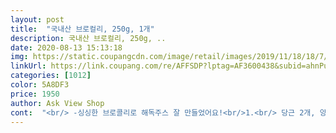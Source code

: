 ```yaml
---
layout: post 
title:  "국내산 브로컬리, 250g, 1개" 
description: 국내산 브로컬리, 250g, ..
date: 2020-08-13 15:13:18 
img: https://static.coupangcdn.com/image/retail/images/2019/11/18/18/7/8e118084-baa1-4b44-a877-3971fc6f58bd.jpg 
linkUrl: https://link.coupang.com/re/AFFSDP?lptag=AF3600438&subid=ahnPublicAsk&pageKey=194460977&itemId=1080525897&vendorItemId=5581460758&traceid=V0-113-2c172ff31bc7dc73 
categories: [1012] 
color: 5A8DF3 
price: 1950 
author: Ask View Shop 
cont:  "<br/> -싱싱한 브로콜리로 해독주스 잘 만들었어요!<br/>1.<br/> 당근 2개, 양배추 반통, 토마토 4개, 브로콜리 1개 준비하여 깨끗하게 씻기<br/>1.<br/> 살짝 데쳐서 초고추장에 찍어 먹기<br/>2.<br/> 적당한 크기로 잘라서 냄비에 담기<br/>2.<br/> 해독주스 만들기에 사용(토마토, 브로콜리, 당근, 양배추)<br/>250그람 크기는 대충 예상했듯이  송이가 작은편이에요<br/>250그람짜리 한송이에 1950원에 구매했어요<br/>3.<br/> 목살스테이크와 함께 칼질하면서, 전 에어프라이기에 고기 위에 올려서 같이 돌렸어요.<br/><br/>3.<br/> 물 500ml 넣고 푸욱  끓이기<br/> -거의 30분정도 끓이면됩니다.<br/><br/>4.<br/>  식으면 하루 분량씩 나누어 담아요.<br/> 국물따로? 전 그냥 함께<br/>4.<br/> 각종 볶음류에!<br/>5.<br/> 바로 먹을 23일치는 냉장고, 다른 통들은 냉동실<br/>6.<br/> 아침에 믹서기에 물 약간 넣고 사과 넣어 갈아 마시면 끝!<br/>7.<br/> 유산균도 함께 챙겨 먹어요.<br/><br/>■브로콜리 맛있게 먹기■<br/>■브로콜리 재구매!■<br/>■브로콜리 평■<br/>■왜 브로콜리인가?■<br/>●브로콜리 가격대비 굿!●<br/>●브로콜리 재재구매●<br/>✔아직도 브콜을 끓는물에 데치시나요?<br/>✳브로콜리에 혹시라도 애벌레가 보인다면 송이부분이 물에 잠기게 하고230분간 찬물에 담가둡니다<br/>가장 보편적으로 브콜을 먹는 방법은 새콤달콤한 초고추장에 찍먹인듯 합니다<br/>가족들은 채소를 안조아해서 브콜은 거의 저만 먹어요<br/>골다공증 암 심장병 예방에도 조은 착한채소<br/>국내산 브로콜리로 싱싱한 줄기와 송이입니다.<br/> 재재구매의사 500%입니다.<br/><br/>굴소스에 달달달 볶아서 참기름 한방울만 넣으면 일류요리가 됩니다^^<br/>그러면 녹색꽃이 벌어지면서 이물질과 애벌레등이 물밖으로 빠져 나옵니다<br/>근데 신선도가 좀 떨어집니다<br/>꽃도 아주 살짝 피었고 줄기와 이파리 등 전체적으로 수확한지 좀 지난거 같습니다<br/>냉장고속재료 이용하면 됩니다<br/>달콤새콤한 초고추장에 찍먹깨끗하게 목욕시킨 브콜은 전자렌지에서 10초면 영양 손실 없이 데칠수 있습니다<br/>또한 눈건강에 조은 비타민12가 다량 함유돼 있다고도 하죠<br/>무기질이 들어있고  항산화물질의 천연공급원이라고 합니다<br/>브로콜리 100그람에는 하루에 필요한 비타민B와 C<br/>브로콜리 두송이 2천원에 구매했고 진한 초록색에 상태가 기도 적당히 크고 아주 싱싱합니다.<br/> 오늘도 저는 해독주스를 만듭니다.<br/>ㅋㅋㅋ양배추, 브로콜리, 토마토, 당근을 넣는데요.<br/> 이 재료가 없다면 하나 빼도 되지만 양배추와 브로콜리는 꼭 넣으라고 하더라구요.<br/><br/>브로콜리 씻기 어렵죠? 전 소금물에 30분정도 담가둔답니다.<br/> 그러면 송이의 먼지를 제거할 수 있어요.<br/>!<br/>브로콜리가 비쌀 때는 부담될때도 있어 한개, 두개만 사는데 이번에 할인하길래 살 때 4개 샀어요.<br/> 브로콜리는 여기저기 유용하게 요리에 쓰이고 그냥 먹어도 너무 맛있어서 자주구매하는 재료랍니다.<br/><br/>브로콜리는 자주 구매하는 상품이랍니다.<br/> 데친 블로콜리 초고추장에 찍어 먹으면 그렇게 맛있을 수가 없어요.<br/> 그리고 제가 브로콜리를 주기적으로 구매하는 이유는 해독주스를 만들어먹기 때문입니다.<br/> 매일 한잔씩 먹는 해독주스가 어느새 습관이 되어 매주 만들고 있네요.<br/>ㅋㅋ이제는 요령이 생겨서 10일치 만들고 냉동실에 넣어서 먹는답니다.<br/><br/>브콜 콩나물 청경채 당근 양파 등등등 넣고 굴소스와 물약간 넣고 볶아줍니다<br/>브콜 효능중 가장 중요한게 혈액내 독소 제거와 해독효과라고 합니다<br/>송이 줄기 이파리 어느하나 버릴거 없는 채소입니다<br/>수분도 별로 없어서 줄기를 손질하고 보니 흐물흐물 힘없이 구부러집니다<br/>수분이 많았다면 구부러지는게 아니라 부러지거든요<br/>신선식품을 여러개 주문했더니 에코백에 정갈하게 담아서 보내주셨습니다<br/>약처럼 상복해야 하는 채소이지요<br/>양파와 마늘이랑 같이 볶으면 더 달달해지는거 같거든요<br/>오늘은 브로콜리볶음을 해봤어요<br/>요즘 긴 장마와 태풍으로 인해 당분간 채소 가격은 금값이 되리라 예상합니다<br/>요즘은 스프로도 마니 먹기도 하구요<br/>위염 및 위궤양등 위장질환에도 탁월하다고 들었습니다<br/>이때 간마늘과 후추 정도만 넣고 마무리에 참기름 한방울이면 근사한 반찬이 완성됩니다^^<br/>이번에 수령한 브로콜리는 아쉬움이 좀 있습니다<br/>이파리는 쌈채소로도 사용되지요<br/>저는 훈제오리 구울때 브콜을 꼭 넣는편이에요<br/>저처럼 갱년기인 여성분은 반드시 챙겨 먹읍시다❤<br/>지금 저에게 가장 필요하고 중요한 채소이기도 합니다<br/>칼슘도 풍부해서 관절 및 뼈 질환을 예방해 주는 효과도 있고 철분과 단백질 함량이 높아 불면증 예방에도 좋대요<br/>쿠팡에서 처음 구매하는 브로컬리입니다<br/>특히 줄기 가운데 부분은 구멍이 나있고 갈변이 진행중이었어요;;;<br/>하지만 브콜 자체는 달큰하니 맛있습니다^^<br/>한마디로 완전한 채소?라고 해도 될듯합니다^^<br/>항산화 물질과 다량의 칼슘 함유, 골다공증, 암, 심장병 예방으로 건강하게 먹을 수 있는 식재료 입니다.<br/> 브로콜리에는 비타민 C, 베타카로틴 등 항산화 물질이 풍부하다.<br/> 베타카로틴은 비타민 A의 생성 전 단계 물질로 항산화 작용을 가지고 있는 미량 영양소이다.<br/> 항산화 물질은 우리 몸에 쌓인 유해산소를 없애 노화와 암, 심장병 등 성인병을 예방한다.<br/> <br/> -네이버 백과사전<br/> - 전 이 브로콜리를 다이어트를 위해 먹는다고 스스로에게 말한답니다ㅋㅋㅋ<br/>" 
---
```

